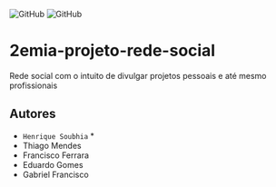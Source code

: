 ![GitHub](https://img.shields.io/github/license/azul182/projeto-tcc?style=for-the-badge)
![GitHub](http://img.shields.io/static/v1?label=STATUS:&message=%20PROJETO%20EM%20DESENVOLVIMENTO&color=GREEN&style=for-the-badge)

# 2emia-projeto-rede-social
Rede social com o intuito de divulgar projetos pessoais e até mesmo profissionais
## Autores
- `Henrique Soubhia` *
- Thiago Mendes
- Francisco Ferrara
- Eduardo Gomes
- Gabriel Francisco
